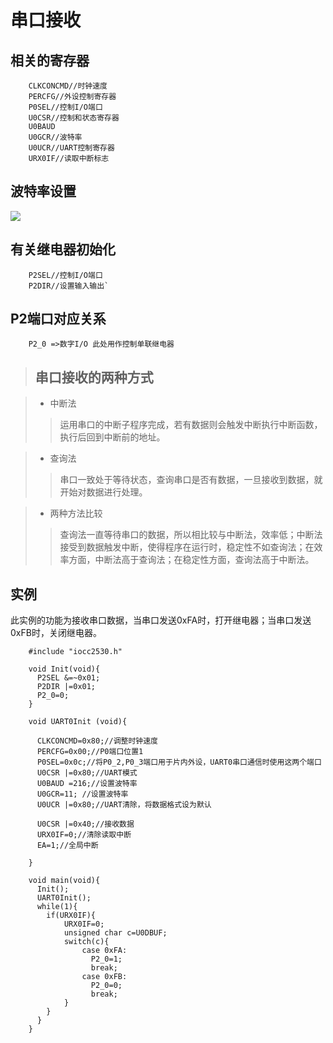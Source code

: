 串口接收
===

相关的寄存器
---


		CLKCONCMD//时钟速度
		PERCFG//外设控制寄存器
		P0SEL//控制I/O端口
		U0CSR//控制和状态寄存器
		U0BAUD
		U0GCR//波特率
		U0UCR//UART控制寄存器
		URX0IF//读取中断标志

波特率设置
---
![](https://i.imgur.com/2J01gGN.png)

有关继电器初始化
---
		P2SEL//控制I/O端口
		P2DIR//设置输入输出`

P2端口对应关系
---

		P2_0 =>数字I/O 此处用作控制单联继电器

>串口接收的两种方式
>---

> * 中断法
> >运用串口的中断子程序完成，若有数据则会触发中断执行中断函数，执行后回到中断前的地址。

> * 查询法
> >串口一致处于等待状态，查询串口是否有数据，一旦接收到数据，就开始对数据进行处理。

> * 两种方法比较
> >查询法一直等待串口的数据，所以相比较与中断法，效率低；中断法接受到数据触发中断，使得程序在运行时，稳定性不如查询法；在效率方面，中断法高于查询法；在稳定性方面，查询法高于中断法。

实例
---
此实例的功能为接收串口数据，当串口发送0xFA时，打开继电器；当串口发送0xFB时，关闭继电器。

		#include "iocc2530.h"
		
		void Init(void){
		  P2SEL &=~0x01;
		  P2DIR |=0x01;
		  P2_0=0;
		}
		
		void UART0Init (void){
		  
		  CLKCONCMD=0x80;//调整时钟速度
		  PERCFG=0x00;//P0端口位置1
		  P0SEL=0x0c;//将P0_2,P0_3端口用于片内外设，UART0串口通信时使用这两个端口
		  U0CSR |=0x80;//UART模式
		  U0BAUD =216;//设置波特率
		  U0GCR=11; //设置波特率
		  U0UCR |=0x80;//UART清除，将数据格式设为默认
		  
		  U0CSR |=0x40;//接收数据
		  URX0IF=0;//清除读取中断
		  EA=1;//全局中断

		}
		
		void main(void){
		  Init();
		  UART0Init();
		  while(1){
		    if(URX0IF){
			    URX0IF=0;
			    unsigned char c=U0DBUF;   
			    switch(c){
				    case 0xFA:
				      P2_0=1;
				      break;
				    case 0xFB:
				      P2_0=0;
				      break;
			   	}
		    }
		  }
		}